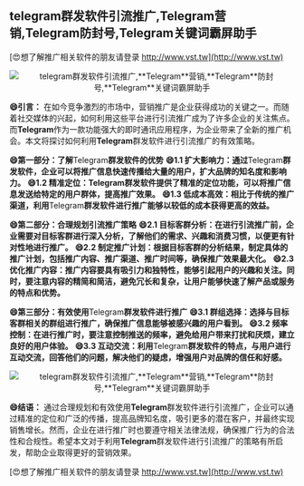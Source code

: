 ## **telegram群发软件引流推广,**Telegram**营销,**Telegram**防封号,**Telegram**关键词霸屏助手**

[😍想了解推广相关软件的朋友请登录 http://www.vst.tw](http://www.vst.tw)

 <center><img src="https://vst.tw/MP4/tuiguang/png/5.png" alt="telegram群发软件引流推广,**Telegram**营销,**Telegram**防封号,**Telegram**关键词霸屏助手"></center>

**😄引言：**
在如今竞争激烈的市场中，营销推广是企业获得成功的关键之一。而随着社交媒体的兴起，如何利用这些平台进行引流推广成为了许多企业的关注焦点。而**Telegram**作为一款功能强大的即时通讯应用程序，为企业带来了全新的推广机会。本文将探讨如何利用**Telegram**群发软件进行引流推广的有效策略。

**😄第一部分：了解**Telegram**群发软件的优势**
**😄1.1 扩大影响力：通过**Telegram**群发软件，企业可以将推广信息快速传播给大量的用户，扩大品牌的知名度和影响力。**
**😄1.2 精准定位：**Telegram**群发软件提供了精准的定位功能，可以将推广信息发送给特定的用户群体，提高推广效果。**
**😄1.3 低成本高效：相比于传统的推广渠道，利用**Telegram**群发软件进行推广能够以较低的成本获得更高的效益。**

**😄第二部分：合理规划引流推广策略**
**😄2.1 目标客群分析：在进行引流推广前，企业需要对目标客群进行深入分析，了解他们的需求、兴趣和消费习惯，以便更有针对性地进行推广。**
**😄2.2 制定推广计划：根据目标客群的分析结果，制定具体的推广计划，包括推广内容、推广渠道、推广时间等，确保推广效果最大化。**
**😄2.3 优化推广内容：推广内容要具有吸引力和独特性，能够引起用户的兴趣和关注。同时，要注意内容的精简和简洁，避免冗长和复杂，让用户能够快速了解产品或服务的特点和优势。**

**😄第三部分：有效使用**Telegram**群发软件进行推广**
**😄3.1 群组选择：选择与目标客群相关的群组进行推广，确保推广信息能够被感兴趣的用户看到。**
**😄3.2 频率控制：在进行推广时，要注意控制推送的频率，避免给用户带来打扰和厌烦，建立良好的用户体验。**
**😄3.3 互动交流：利用**Telegram**群发软件的特点，与用户进行互动交流，回答他们的问题，解决他们的疑虑，增强用户对品牌的信任和好感。**

 <center><img src="https://vst.tw/MP4/tuiguang/png/2.png" alt="telegram群发软件引流推广,**Telegram**营销,**Telegram**防封号,**Telegram**关键词霸屏助手"></center>

**😄结语：**
通过合理规划和有效使用**Telegram**群发软件进行引流推广，企业可以通过精准的定位和广泛的传播，提高品牌知名度，吸引更多的潜在客户，并最终实现销售增长。然而，企业在进行推广时也要遵守相关法律法规，确保推广行为的合法性和合规性。希望本文对于利用**Telegram**群发软件进行引流推广的策略有所启发，帮助企业取得更好的营销效果。

[😍想了解推广相关软件的朋友请登录 http://www.vst.tw](http://www.vst.tw)




